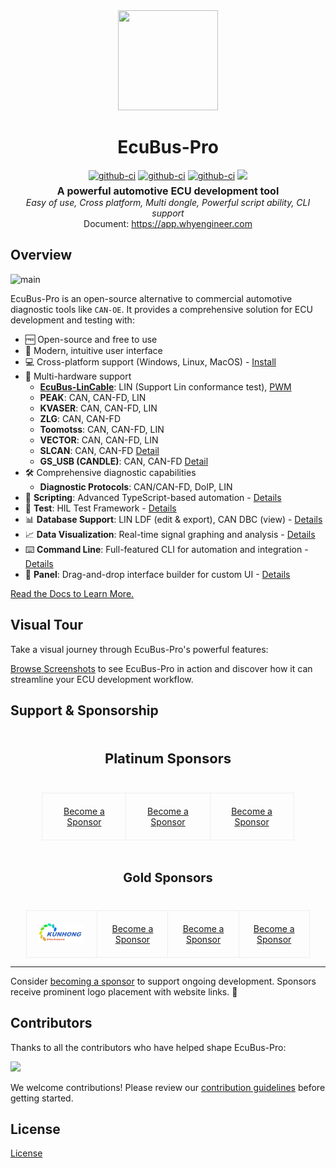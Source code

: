 <div align="center">
  <a href="https://app.whyengineer.com">
    <img width="160" height="160" src="https://ecubus.oss-cn-chengdu.aliyuncs.com/img/logo256.png">
  </a>

  <h1>EcuBus-Pro</h1>

   <div style="margin:5px; display: flex; justify-content: center; align-items: center;gap:4px">
    <a href="https://github.com/ecubus/EcuBus-Pro/releases">
      <img src="https://github.com/ecubus/EcuBus-Pro/actions/workflows/build.yml/badge.svg" alt="github-ci" />
    </a>
    <a href="https://github.com/ecubus/EcuBus-Pro/releases">
      <img src="https://github.com/ecubus/EcuBus-Pro/actions/workflows/build-linux.yml/badge.svg" alt="github-ci" />
    </a>
    <a href="https://github.com/ecubus/EcuBus-Pro/actions/workflows/build-mac.yml">
      <img src="https://github.com/ecubus/EcuBus-Pro/actions/workflows/build-mac.yml/badge.svg" alt="github-ci" />
    </a>
    <a href="https://github.com/ecubus/EcuBus-Pro">
       <img src="https://img.shields.io/github/stars/ecubus/EcuBus-Pro"/>
    </a>
  </div>
  <b style="font-size:16px">A powerful automotive ECU development tool</b><br/>
  <i>Easy of use, Cross platform, Multi dongle, Powerful script ability, CLI support</i><br/>
  Document: <a href="https://app.whyengineer.com">https://app.whyengineer.com</a>
</div>

## Overview

![main](https://ecubus.oss-cn-chengdu.aliyuncs.com/img/main.png)

EcuBus-Pro is an open-source alternative to commercial automotive diagnostic tools like `CAN-OE`. It provides a comprehensive solution for ECU development and testing with:

- 🆓 Open-source and free to use
- 🚀 Modern, intuitive user interface
- 💻 Cross-platform support (Windows, Linux, MacOS) - [Install](./docs/about/install.md)
- 🔌 Multi-hardware support
  - **[EcuBus-LinCable](https://app.whyengineer.com/docs/um/hardware/lincable.html)**: LIN (Support Lin conformance test), [PWM](https://app.whyengineer.com/docs/um/pwm/pwm.html)
  - **PEAK**: CAN, CAN-FD, LIN
  - **KVASER**: CAN, CAN-FD, LIN
  - **ZLG**: CAN, CAN-FD
  - **Toomotss**: CAN, CAN-FD, LIN
  - **VECTOR**: CAN, CAN-FD, LIN
  - **SLCAN**: CAN, CAN-FD [Detail](https://app.whyengineer.com/docs/um/can/can.html#slcan-special)
  - **GS_USB (CANDLE)**: CAN, CAN-FD [Detail](https://app.whyengineer.com/docs/um/can/can.html#gs-usb)
- 🛠️ Comprehensive diagnostic capabilities
  - **Diagnostic Protocols**: CAN/CAN-FD, DoIP, LIN
- 📝 **Scripting**: Advanced TypeScript-based automation - [Details](./docs/um/script.md)
- 🧪 **Test**: HIL Test Framework - [Details](./docs/um/test/test.md)
- 📊 **Database Support**: LIN LDF (edit & export), CAN DBC (view) - [Details](./docs/um/database.md)
- 📈 **Data Visualization**: Real-time signal graphing and analysis - [Details](./docs/um/graph/graph.md)
- ⌨️ **Command Line**: Full-featured CLI for automation and integration - [Details](./docs/um/cli.md)
- 🎨 **Panel**: Drag-and-drop interface builder for custom UI - [Details](./docs/um/panel/index.md)

[Read the Docs to Learn More.](https://app.whyengineer.com)

## Visual Tour

Take a visual journey through EcuBus-Pro's powerful features:

[Browse Screenshots](./docs/about/screenshots.md) to see EcuBus-Pro in action and discover how it can streamline your ECU development workflow.

## Support & Sponsorship

<div align="center">
  <h3 style="padding:20px;font-size:22px">Platinum Sponsors</h3>
  <table style="width: 80%; margin: 0 auto; border-collapse: collapse;">
    <tbody>
    <tr>
      <td style="width: 33.33%; text-align: center; padding: 20px; border: 1px solid #eee;">
        <a href="./docs/about/sponsor">Become a Sponsor</a>
      </td>
      <td style="width: 33.33%; text-align: center; padding: 20px; border: 1px solid #eee;">
        <a href="./docs/about/sponsor">Become a Sponsor</a>
      </td>
      <td style="width: 33.33%; text-align: center; padding: 20px; border: 1px solid #eee;">
        <a href="./docs/about/sponsor">Become a Sponsor</a>
      </td>
    </tr>
    </tbody>
  </table>
  <h3 style="padding:20px;font-size:20px">Gold Sponsors</h3>

  <table style="width: 90%; margin: 0 auto; border-collapse: collapse;">
    <tbody>
    <tr>
      <td style="width: 25%; text-align: center; padding: 20px; border: 1px solid #eee;">
        <a href="http://www.cdkhdz.com" target="_blank">
          <img src="./public/logo/KUNHONG-LOGO - re-E1.png" alt="KUNHONG" width="120"/>
        </a>
      </td>
      <td style="width: 25%; text-align: center; padding: 20px; border: 1px solid #eee;">
        <a href="./docs/about/sponsor">Become a Sponsor</a>
      </td>
      <td style="width: 25%; text-align: center; padding: 20px; border: 1px solid #eee;">
        <a href="./docs/about/sponsor">Become a Sponsor</a>
      </td>
      <td style="width: 25%; text-align: center; padding: 20px; border: 1px solid #eee;">
        <a href="./docs/about/sponsor">Become a Sponsor</a>
      </td>
    </tr>
    </tbody>
  </table>
</div>

---

Consider [becoming a sponsor](./docs/about/sponsor) to support ongoing development. Sponsors receive prominent logo placement with website links. 🙏


## Contributors

Thanks to all the contributors who have helped shape EcuBus-Pro:

<a href="https://github.com/ecubus/EcuBus-Pro/graphs/contributors" target="_blank"><img src="https://contrib.rocks/image?repo=ecubus/EcuBus-Pro"></a>

We welcome contributions! Please review our [contribution guidelines](./.github/contributing.md) before getting started.

## License

[License](./license.txt)
